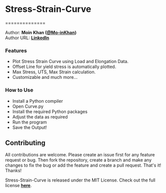 # Stress-Strain-Curve
==============

Author: **Moin Khan ([@Mo-inKhan](https://github.com/Mo-inKhan))**   
Author URL: **[LinkedIn](https://www.linkedin.com/in/mo-inkhan/)**



### Features
- Plot Stress Strain Curve using Load and Elongation Data.
- Offset Line for yield stress is automatically plotted.
- Max Stress, UTS, Max Strain calculation.
- Customizable and much more...


### How to Use
- Install a Python compiler
- Open Curve.py
- Install the required Python packages
- Adjust the data as required
- Run the program
- Save the Output!



## Contributing
All contributions are welcome. Please create an issue first for any feature request
or bug. Then fork the repository, create a branch and make any changes to fix the bug 
or add the feature and create a pull request. That's it!
Thanks!


Stress-Strain-Curve is released under the MIT License. Check out the full license **[here](/LICENSE)**.
